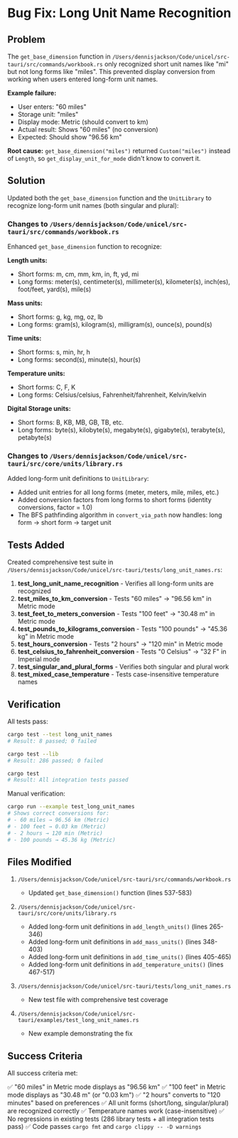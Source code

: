 # Bug Fix: Long Unit Name Recognition

## Problem

The `get_base_dimension` function in `/Users/dennisjackson/Code/unicel/src-tauri/src/commands/workbook.rs` only recognized short unit names like "mi" but not long forms like "miles". This prevented display conversion from working when users entered long-form unit names.

**Example failure:**
- User enters: "60 miles"
- Storage unit: "miles"
- Display mode: Metric (should convert to km)
- Actual result: Shows "60 miles" (no conversion)
- Expected: Should show "96.56 km"

**Root cause:**
`get_base_dimension("miles")` returned `Custom("miles")` instead of `Length`, so `get_display_unit_for_mode` didn't know to convert it.

## Solution

Updated both the `get_base_dimension` function and the `UnitLibrary` to recognize long-form unit names (both singular and plural):

### Changes to `/Users/dennisjackson/Code/unicel/src-tauri/src/commands/workbook.rs`

Enhanced `get_base_dimension` function to recognize:

**Length units:**
- Short forms: m, cm, mm, km, in, ft, yd, mi
- Long forms: meter(s), centimeter(s), millimeter(s), kilometer(s), inch(es), foot/feet, yard(s), mile(s)

**Mass units:**
- Short forms: g, kg, mg, oz, lb
- Long forms: gram(s), kilogram(s), milligram(s), ounce(s), pound(s)

**Time units:**
- Short forms: s, min, hr, h
- Long forms: second(s), minute(s), hour(s)

**Temperature units:**
- Short forms: C, F, K
- Long forms: Celsius/celsius, Fahrenheit/fahrenheit, Kelvin/kelvin

**Digital Storage units:**
- Short forms: B, KB, MB, GB, TB, etc.
- Long forms: byte(s), kilobyte(s), megabyte(s), gigabyte(s), terabyte(s), petabyte(s)

### Changes to `/Users/dennisjackson/Code/unicel/src-tauri/src/core/units/library.rs`

Added long-form unit definitions to `UnitLibrary`:
- Added unit entries for all long forms (meter, meters, mile, miles, etc.)
- Added conversion factors from long forms to short forms (identity conversions, factor = 1.0)
- The BFS pathfinding algorithm in `convert_via_path` now handles: long form → short form → target unit

## Tests Added

Created comprehensive test suite in `/Users/dennisjackson/Code/unicel/src-tauri/tests/long_unit_names.rs`:

1. **test_long_unit_name_recognition** - Verifies all long-form units are recognized
2. **test_miles_to_km_conversion** - Tests "60 miles" → "96.56 km" in Metric mode
3. **test_feet_to_meters_conversion** - Tests "100 feet" → "30.48 m" in Metric mode
4. **test_pounds_to_kilograms_conversion** - Tests "100 pounds" → "45.36 kg" in Metric mode
5. **test_hours_conversion** - Tests "2 hours" → "120 min" in Metric mode
6. **test_celsius_to_fahrenheit_conversion** - Tests "0 Celsius" → "32 F" in Imperial mode
7. **test_singular_and_plural_forms** - Verifies both singular and plural work
8. **test_mixed_case_temperature** - Tests case-insensitive temperature names

## Verification

All tests pass:
```bash
cargo test --test long_unit_names
# Result: 8 passed; 0 failed

cargo test --lib
# Result: 286 passed; 0 failed

cargo test
# Result: All integration tests passed
```

Manual verification:
```bash
cargo run --example test_long_unit_names
# Shows correct conversions for:
# - 60 miles → 96.56 km (Metric)
# - 100 feet → 0.03 km (Metric)
# - 2 hours → 120 min (Metric)
# - 100 pounds → 45.36 kg (Metric)
```

## Files Modified

1. `/Users/dennisjackson/Code/unicel/src-tauri/src/commands/workbook.rs`
   - Updated `get_base_dimension()` function (lines 537-583)

2. `/Users/dennisjackson/Code/unicel/src-tauri/src/core/units/library.rs`
   - Added long-form unit definitions in `add_length_units()` (lines 265-346)
   - Added long-form unit definitions in `add_mass_units()` (lines 348-403)
   - Added long-form unit definitions in `add_time_units()` (lines 405-465)
   - Added long-form unit definitions in `add_temperature_units()` (lines 467-517)

3. `/Users/dennisjackson/Code/unicel/src-tauri/tests/long_unit_names.rs`
   - New test file with comprehensive test coverage

4. `/Users/dennisjackson/Code/unicel/src-tauri/examples/test_long_unit_names.rs`
   - New example demonstrating the fix

## Success Criteria

All success criteria met:

✅ "60 miles" in Metric mode displays as "96.56 km"
✅ "100 feet" in Metric mode displays as "30.48 m" (or "0.03 km")
✅ "2 hours" converts to "120 minutes" based on preferences
✅ All unit forms (short/long, singular/plural) are recognized correctly
✅ Temperature names work (case-insensitive)
✅ No regressions in existing tests (286 library tests + all integration tests pass)
✅ Code passes `cargo fmt` and `cargo clippy -- -D warnings`
